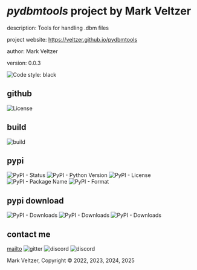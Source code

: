# *pydbmtools* project by Mark Veltzer

description: Tools for handling .dbm files

project website: https://veltzer.github.io/pydbmtools

author: Mark Veltzer

version: 0.0.3

![Code style: black](https://img.shields.io/badge/code%20style-black-000000.svg)

## github

![License](https://img.shields.io/github/license/veltzer/pydbmtools)

## build

![build](https://github.com/veltzer/pydbmtools/workflows/build/badge.svg)

## pypi

![PyPI - Status](https://img.shields.io/pypi/status/pydbmtools)
![PyPI - Python Version](https://img.shields.io/pypi/pyversions/pydbmtools)
![PyPI - License](https://img.shields.io/pypi/l/pydbmtools)
![PyPI - Package Name](https://img.shields.io/pypi/v/pydbmtools)
![PyPI - Format](https://img.shields.io/pypi/format/pydbmtools)

## pypi download

![PyPI - Downloads](https://img.shields.io/pypi/dd/pydbmtools)
![PyPI - Downloads](https://img.shields.io/pypi/dw/pydbmtools)
![PyPI - Downloads](https://img.shields.io/pypi/dm/pydbmtools)



## contact me
[mailto](mailto:mark.veltzer@gmail.com)
![gitter](https://img.shields.io/gitter/room/veltzer/mark.veltzer)
![discord](https://img.shields.io/discord/719336281624281119)
![discord](https://img.shields.io/discord/719336282194444302)

Mark Veltzer, Copyright © 2022, 2023, 2024, 2025
